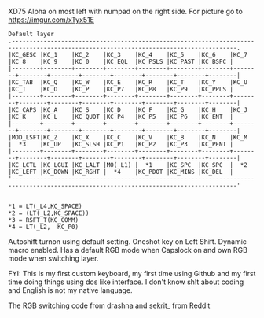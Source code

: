 XD75 Alpha on most left with numpad on the right side.
For picture go to  https://imgur.com/xTyx51E

```
Default layer
.--------------------------------------------------------------------------------------------------------------------------------------.
|KC_GESC |KC_1	  |KC_2	   |KC_3	|KC_4	 |KC_5	  |KC_6	   |KC_7	|KC_8	 |KC_9	  |KC_0	   |KC_EQL  |KC_PSLS |KC_PAST |KC_BSPC |
|--------+--------+--------+--------+--------+--------+--------+--------+--------+--------+--------+--------+--------+--------+--------|
|KC_TAB	 |KC_Q    |KC_W	   |KC_E    |KC_R	 |KC_T 	  |KC_Y	   |KC_U	|KC_I	 |KC_O	  |KC_P	   |KC_P7   |KC_P8	 |KC_P9	  |KC_PPLS |
|--------+--------+--------+--------+--------+--------+--------+--------+--------+--------+--------+--------+--------+--------+--------|
|KC_CAPS |KC_A    |KC_S	   |KC_D	|KC_F	 |KC_G	  |KC_H	   |KC_J	|KC_K	 |KC_L	  |KC_QUOT |KC_P4   |KC_P5	 |KC_P6	  |KC_ENT  |
|--------+--------+--------+--------+--------+--------+--------+--------+--------+--------+--------+--------+--------+--------+--------|
|MOD_LSFT|KC_Z    |KC_X	   |KC_C	|KC_V	 |KC_B	  |KC_N	   |KC_M	|  *3	 |KC_UP	  |KC_SLSH |KC_P1   |KC_P2	 |KC_P3	  |KC_PENT |
|--------+--------+--------+--------+--------+--------+--------+--------+--------+--------+--------+--------+--------+--------+--------|
|KC_LCTL |KC_LGUI |KC_LALT |MO(_L1) |  *1	 |KC_SPC  |KC_SPC  |  *2	|KC_LEFT |KC_DOWN |KC_RGHT |  *4    |KC_PDOT |KC_MINS |KC_DEL  |
'--------------------------------------------------------------------------------------------------------------------------------------'
  

*1 = LT(_L4,KC_SPACE) 
*2 = (LT(_L2,KC_SPACE))
*3 = RSFT_T(KC_COMM)
*4 = LT(_L2,  KC_P0)
```

Autoshift turnon using default setting.
Oneshot key on Left Shift.
Dynamic macro enabled.
Has a default RGB mode when Capslock on and own RGB mode when switching layer.

FYI: This is my first custom keyboard, my first time using Github and my first time doing things using dos like interface. I don't know sh!t about coding and English is not my native language.

The RGB switching code from drashna and sekrit_ from Reddit



